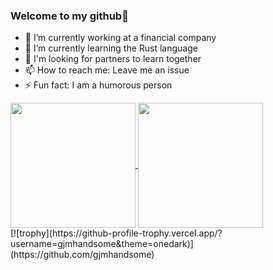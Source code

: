 ### Welcome to my github👋

- 🔭 I’m currently working at a financial company
- 🌱 I’m currently learning the Rust language
- 👯 I'm looking for partners to learn together
- 📫 How to reach me: Leave me an issue
- ⚡ Fun fact: I am a humorous person

<a href="https://github.com/gjmhandsome">
<img align="center" height="200" src="https://github-readme-stats.vercel.app/api?username=gjmhandsome&show_icons=true&theme=radical" />
</a>
<a href="https://github.com/gjmhandsome">
<img align="center"  height="200" src="https://github-readme-stats.vercel.app/api/top-langs/?username=gjmhandsome&layout=compact&theme=radical" />
</a>
<br>
[![trophy](https://github-profile-trophy.vercel.app/?username=gjmhandsome&theme=onedark)](https://github.com/gjmhandsome)
